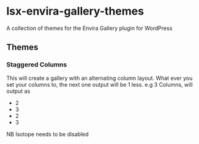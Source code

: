 # lsx-envira-gallery-themes
A collection of themes for the Envira Gallery plugin for WordPress

## Themes

### Staggered Columns

This will create a gallery with an alternating column layout.  What ever you set your columns to, the next one output will be 1 less.  e.g 3 Columns, will output as 

- 2
- 3
- 2
- 3

NB Isotope needs to be disabled
